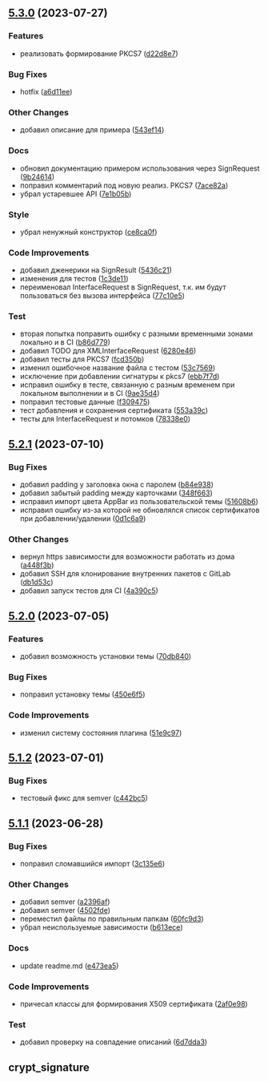 ## [5.3.0](https://ntp-gitlab.krista.ru/mobile/utils/crypt_signature/compare/v5.2.1...v5.3.0) (2023-07-27)


### Features

* реализовать формирование PKCS7 ([d22d8e7](https://ntp-gitlab.krista.ru/mobile/utils/crypt_signature/commit/d22d8e7c3afda3121288279c63bfc454bb97b7ad))


### Bug Fixes

* hotfix ([a6d11ee](https://ntp-gitlab.krista.ru/mobile/utils/crypt_signature/commit/a6d11ee8b18232e77644671ae1b9352b86ce400a))


### Other Changes

* добавил описание для примера ([543ef14](https://ntp-gitlab.krista.ru/mobile/utils/crypt_signature/commit/543ef14cdb1a2037a163885193938cafc78c39f3))


### Docs

* обновил документацию примером использования через SignRequest ([9b24614](https://ntp-gitlab.krista.ru/mobile/utils/crypt_signature/commit/9b24614c844e8bbabdc567c451954840387a8c37))
* поправил комментарий под новую реализ. PKCS7 ([7ace82a](https://ntp-gitlab.krista.ru/mobile/utils/crypt_signature/commit/7ace82af697a5e7702849a2b436e888fc73e514e))
* убрал устаревшее API ([7e1b05b](https://ntp-gitlab.krista.ru/mobile/utils/crypt_signature/commit/7e1b05bb5c0f02d8a36c955cfc7916ec290a34ae))


### Style

* убрал ненужный конструктор ([ce8ca0f](https://ntp-gitlab.krista.ru/mobile/utils/crypt_signature/commit/ce8ca0fa26960c2ab0c2429ec247bbc5384f5f79))


### Code Improvements

* добавил дженерики на SignResult ([5436c21](https://ntp-gitlab.krista.ru/mobile/utils/crypt_signature/commit/5436c219da57f880c5fb9df97e34ed188892a45d))
* изменения для тестов ([1c3de11](https://ntp-gitlab.krista.ru/mobile/utils/crypt_signature/commit/1c3de11054be2a238b04a9dd685733aff177fb7b))
* переименовал InterfaceRequest в SignRequest, т.к. им будут пользоваться без вызова интерфейса ([77c10e5](https://ntp-gitlab.krista.ru/mobile/utils/crypt_signature/commit/77c10e5df9e000e5f6dc67c4683453f3c03e492f))


### Test

* вторая попытка поправить ошибку с разными временными зонами локально и в CI ([b86d779](https://ntp-gitlab.krista.ru/mobile/utils/crypt_signature/commit/b86d779b49ebc7ca105fce202f9823322928c82b))
* добавил TODO для XMLInterfaceRequest ([6280e46](https://ntp-gitlab.krista.ru/mobile/utils/crypt_signature/commit/6280e46d5def58ec563af3312c8e521a4517cf11))
* добавил тесты для PKCS7 ([fcd350b](https://ntp-gitlab.krista.ru/mobile/utils/crypt_signature/commit/fcd350bbd36297b718231a37aa55e7d43d8fe2e8))
* изменил ошибочное название файла с тестом ([53c7569](https://ntp-gitlab.krista.ru/mobile/utils/crypt_signature/commit/53c75695bd266a7af9199f4fb953f5ce179496ba))
* исключение при добавлении сигнатуры к pkcs7 ([ebb7f7d](https://ntp-gitlab.krista.ru/mobile/utils/crypt_signature/commit/ebb7f7d52731d96203967c557dc6158d0717f5cb))
* исправил ошибку в тесте, связанную с разным временем при локальном выполнении и в CI ([9ae35d4](https://ntp-gitlab.krista.ru/mobile/utils/crypt_signature/commit/9ae35d4d3a31572a9830cd0f4931d16035b3086e))
* поправил тестовые данные ([f309475](https://ntp-gitlab.krista.ru/mobile/utils/crypt_signature/commit/f3094750d7b8601827ef8ecafc49218263fcf54c))
* тест добавления и сохранения сертификата ([553a39c](https://ntp-gitlab.krista.ru/mobile/utils/crypt_signature/commit/553a39c19bb67ba88c650164b8cee30ca3b121f5))
* тесты для InterfaceRequest и потомков ([78338e0](https://ntp-gitlab.krista.ru/mobile/utils/crypt_signature/commit/78338e0118a19fd13a3ddcfac69f7c26c1aba3c2))

## [5.2.1](https://ntp-gitlab.krista.ru/mobile/utils/crypt_signature/compare/v5.2.0...v5.2.1) (2023-07-10)


### Bug Fixes

* добавил padding у заголовка окна с паролем ([b84e938](https://ntp-gitlab.krista.ru/mobile/utils/crypt_signature/commit/b84e93816a4079a34fa940a2c6d371bfec4b0607))
* добавил забытый padding между карточками ([348f663](https://ntp-gitlab.krista.ru/mobile/utils/crypt_signature/commit/348f6631cfb46b1de22287e57bd4f3291dba0d88))
* исправил импорт цвета AppBar из пользовательской темы ([51608b6](https://ntp-gitlab.krista.ru/mobile/utils/crypt_signature/commit/51608b6edd9d2e691f540880e478a4598f36c108))
* исправил ошибку из-за которой не обновлялся список сертификатов при добавлении/удалении ([0d1c6a9](https://ntp-gitlab.krista.ru/mobile/utils/crypt_signature/commit/0d1c6a9eb81eda70e16832ca593bbb5da9644063))


### Other Changes

* вернул https зависимости для возможности работать из дома ([a448f3b](https://ntp-gitlab.krista.ru/mobile/utils/crypt_signature/commit/a448f3b34be7f9aa89a9427379d1c3280402d1d4))
* добавил SSH для клонирование внутренних пакетов с GitLab ([db1d53c](https://ntp-gitlab.krista.ru/mobile/utils/crypt_signature/commit/db1d53c1aa3ca3397d41085d92d93dac492b7b47))
* добавил запуск тестов для CI ([4a390c5](https://ntp-gitlab.krista.ru/mobile/utils/crypt_signature/commit/4a390c503ac79608607d75d63a2969f9b801046c))

## [5.2.0](https://ntp-gitlab.krista.ru/mobile/utils/crypt_signature/compare/v5.1.2...v5.2.0) (2023-07-05)


### Features

* добавил возможность установки темы ([70db840](https://ntp-gitlab.krista.ru/mobile/utils/crypt_signature/commit/70db8401b0bc8e7925153fe3a1c3e8e974634d0f))


### Bug Fixes

* поправил установку темы ([450e6f5](https://ntp-gitlab.krista.ru/mobile/utils/crypt_signature/commit/450e6f52d670760070365824fe860ae2b5871e9b))


### Code Improvements

* изменил систему состояния плагина ([51e9c97](https://ntp-gitlab.krista.ru/mobile/utils/crypt_signature/commit/51e9c977c10b235f948a91e087bbdcaa82e8960d))

## [5.1.2](https://ntp-gitlab.krista.ru/mobile/utils/crypt_signature/compare/v5.1.1...v5.1.2) (2023-07-01)


### Bug Fixes

* тестовый фикс для semver ([c442bc5](https://ntp-gitlab.krista.ru/mobile/utils/crypt_signature/commit/c442bc553b1ccfe06d2e921ca2a6d5e56d95286a))

## [5.1.1](https://ntp-gitlab.krista.ru/mobile/utils/crypt_signature/compare/v5.1.0...v5.1.1) (2023-06-28)


### Bug Fixes

* поправил сломавшийся импорт ([3c135e6](https://ntp-gitlab.krista.ru/mobile/utils/crypt_signature/commit/3c135e6f149f41ea8de3aa9017cd01ea9b904a14))


### Other Changes

* добавил semver ([a2396af](https://ntp-gitlab.krista.ru/mobile/utils/crypt_signature/commit/a2396afb924f5e632e4d51dc8b942bb9db2d09d2))
* добавил semver ([4502fde](https://ntp-gitlab.krista.ru/mobile/utils/crypt_signature/commit/4502fdeaaa09f5d83cec274310ec7a88c8aeab1f))
* переместил файлы по правильным папкам ([60fc9d3](https://ntp-gitlab.krista.ru/mobile/utils/crypt_signature/commit/60fc9d3293a5f2b96c9571f36ffbc5911a2f7fb0))
* убрал неиспользуемые зависимости ([b613ece](https://ntp-gitlab.krista.ru/mobile/utils/crypt_signature/commit/b613ece234e58e841a01138278d794cfbd68687a))


### Docs

* update readme.md ([e473ea5](https://ntp-gitlab.krista.ru/mobile/utils/crypt_signature/commit/e473ea511632db62f752673b9ea55011b47f93e2))


### Code Improvements

* причесал классы для формирования X509 сертификата ([2af0e98](https://ntp-gitlab.krista.ru/mobile/utils/crypt_signature/commit/2af0e9812ad93ebc9e76a3d172e8e7b886118990))


### Test

* добавил проверку на совпадение описаний ([6d7dda3](https://ntp-gitlab.krista.ru/mobile/utils/crypt_signature/commit/6d7dda39f149d462f1927d6228279fb97424fd20))

## crypt_signature
